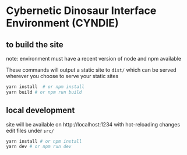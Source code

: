 # Cybernetic Dinosaur Interface Environment (CYNDIE)

## to build the site
note: environment must have a recent version of node and npm available

These commands will output a static site to `dist/` which can be served wherever you choose to serve your static sites

```sh
yarn install  # or npm install
yarn build # or npm run build
```

## local development
site will be available on http://localhost:1234 with hot-reloading changes
edit files under `src/`

```sh
yarn install # or npm install
yarn dev # or npm run dev
```